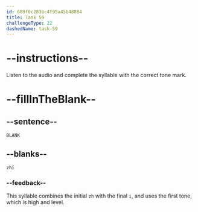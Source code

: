```yaml
---
id: 689f0c283bc4f95a45b48884
title: Task 59
challengeType: 22
dashedName: task-59
---
```


<!-- (Audio) A: zhī -->

# --instructions--

Listen to the audio and complete the syllable with the correct tone mark.

# --fillInTheBlank--

## --sentence--

`BLANK`

## --blanks--

`zhī`

### --feedback--

This syllable combines the initial `zh` with the final `i`, and uses the first tone, which is high and level.
